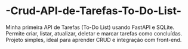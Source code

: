 # -Crud-API-de-Tarefas-To-Do-List-
Minha primeira API de Tarefas (To-Do List) usando FastAPI e SQLite. Permite criar, listar, atualizar, deletar e marcar tarefas como concluídas. Projeto simples, ideal para aprender CRUD e integração com front-end.
